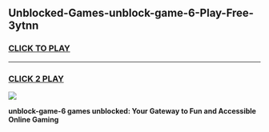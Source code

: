 
## Unblocked-Games-unblock-game-6-Play-Free-3ytnn
<h3>
<a href="https://premium76.site?title=unblock-game-6&ref=23A">CLICK TO PLAY</a></h3>
<hr>

<h3>
<a href="https://premium76.site?title=unblock-game-6&ref=23A">CLICK 2 PLAY</a>
  
</h3>

<a href="https://premium76.site?title=unblock-game-6&ref=23A"><img src="https://clearcache.store/games.png"></a>


**unblock-game-6 games unblocked: Your Gateway to Fun and Accessible Online Gaming**
